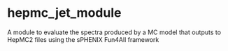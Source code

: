 # hepmc_jet_module
A module to evaluate the spectra produced by a MC model that outputs to HepMC2 files using the sPHENIX Fun4All framework

